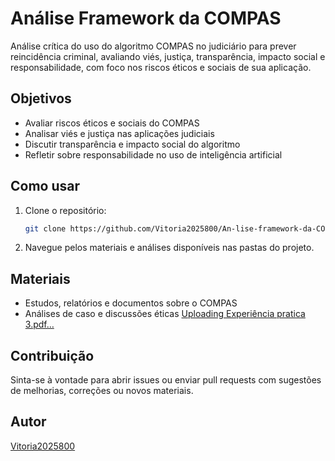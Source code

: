 # Análise Framework da COMPAS

Análise crítica do uso do algoritmo COMPAS no judiciário para prever reincidência criminal, avaliando viés, justiça, transparência, impacto social e responsabilidade, com foco nos riscos éticos e sociais de sua aplicação.

## Objetivos

- Avaliar riscos éticos e sociais do COMPAS
- Analisar viés e justiça nas aplicações judiciais
- Discutir transparência e impacto social do algoritmo
- Refletir sobre responsabilidade no uso de inteligência artificial

## Como usar

1. Clone o repositório:
    ```bash
    git clone https://github.com/Vitoria2025800/An-lise-framework-da-COMPAS.git
    ```
2. Navegue pelos materiais e análises disponíveis nas pastas do projeto.

## Materiais

- Estudos, relatórios e documentos sobre o COMPAS
- Análises de caso e discussões éticas
[Uploading Experiência pratica 3.pdf…]()

## Contribuição

Sinta-se à vontade para abrir issues ou enviar pull requests com sugestões de melhorias, correções ou novos materiais.

## Autor

[Vitoria2025800](https://github.com/Vitoria2025800)

